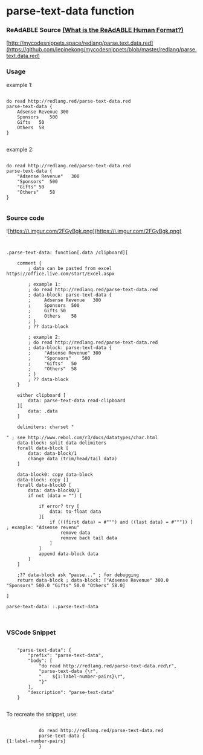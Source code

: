 
# parse-text-data function


### ReAdABLE Source [(What is the ReAdABLE Human Format?)](http://readablehumanformat.com)

[http://mycodesnippets.space/redlang/parse.text.data.red](https://github.com/lepinekong/mycodesnippets/blob/master/redlang/parse.text.data.red)


### Usage

example 1:


```

do read http://redlang.red/parse-text-data.red
parse-text-data {
    Adsense Revenue	300
    Sponsors	500
    Gifts	50
    Others	58  
}            
        
```


example 2:


```

do read http://redlang.red/parse-text-data.red
parse-text-data {
    "Adsense Revenue"	300
    "Sponsors"	500
    "Gifts"	50
    "Others"	58  
}            
        
```



### Source code

![https://i.imgur.com/2FGyBgk.png](https://i.imgur.com/2FGyBgk.png)
                    


```


.parse-text-data: function[.data /clipboard][

    comment {
        ; data can be pasted from excel https://office.live.com/start/Excel.aspx

        ; example 1:
        ; do read http://redlang.red/parse-text-data.red
        ; data-block: parse-text-data {
        ;     Adsense Revenue	300
        ;     Sponsors	500
        ;     Gifts	50
        ;     Others	58  
        ; } 
        ; ?? data-block

        ; example 2:
        ; do read http://redlang.red/parse-text-data.red
        ; data-block: parse-text-data {
        ;     "Adsense Revenue"	300
        ;     "Sponsors"	500
        ;     "Gifts"	50
        ;     "Others"	58  
        ; } 
        ; ?? data-block        
    }

    either clipboard [
        data: parse-text-data read-clipboard 
    ][
        data: .data
    ]
    
    delimiters: charset "
	
" ; see http://www.rebol.com/r3/docs/datatypes/char.html
    data-block: split data delimiters
    forall data-block [
        data: data-block/1
        change data (trim/head/tail data)
    ]

    data-block0: copy data-block
    data-block: copy []
    forall data-block0 [
        data: data-block0/1
        if not (data = "") [

            if error? try [
                data: to-float data
            ][
                if (((first data) = #""") and ((last data) = #""")) [ ; example: "Adsense revenu"
                    remove data
                    remove back tail data
                ]
            ]
            append data-block data
        ] 
    ]

    ;?? data-block ask "pause..." ; for debugging
    return data-block ; data-block: ["Adsense Revenue" 300.0 "Sponsors" 500.0 "Gifts" 50.0 "Others" 58.0]

]

parse-text-data: :.parse-text-data

        
```



### VSCode Snippet



```

    "parse-text-data": {
        "prefix": "parse-text-data",
        "body": [
            "do read http://redlang.red/parse-text-data.red\r",
            "parse-text-data {\r",
            "    ${1:label-number-pairs}\r",
            "}"
        ],
        "description": "parse-text-data"
    }            
        
```


To recreate the snippet, use:


```

            do read http://redlang.red/parse-text-data.red
            parse-text-data {
{1:label-number-pairs}
            }
        
```


